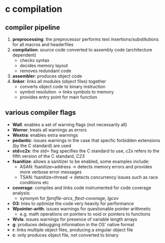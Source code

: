 # c compilation

## compiler pipeline
1. **preprocessing**: the preprocessor performs text insertions/substitutions for all macros and headerfiles
2. **compilation**: source code converted to assembly code (architecture dependent)
    - checks syntax
    - decides memory layout
    - removes redundant code
3. **assembler**: produces object code
4. **linker**: links all modules (object files) together
    - converts object code to binary instruction
    - symbol resolution -> links symbols to memory
    - provides entry point for main function

## various compiler flags
- **Wall**: enables a set of warning flags (not necessarily all)
- **Werror**: treats all warnings as errors
- **Wextra**: enables extra warnings
- **pedantic**: issues warnings in the case that specfic forbidden extensions (by the C standard) are used
- **std=c2x**: the *std=* flag specifies the C standard to use, c2x refers to the fifth version of the C standard, *C23*
- **fsanitize**: allows a sanitizer to be enabled, some examples include:
    - ASAN: fsanitize=address -> detects memory errors and provides more verbose error messages
    - TSAN: fsanitize=thread -> detects concurrency issues such as race conditions etc
- **coverage**: compiles and links code instrumented for code coverage analysis:
    - synonym for *fprofile-arcs*, *ftest-coverage*, *lgcov*
- **O3**: tries to optimize the code very heavily for performance
- **Wpointer-arith**: issues warnings for questionable pointer arithmetic
    - e.g. math operations on pointers to void or pointers to functions
- **Wvla**: issues warnings for presence of variable length arrays
- **g**: produces debugging information in the OS' native format
- **r**: links multiple object files, producing a singular object file
- **c**: only produces object file, not converted to binary
